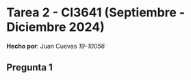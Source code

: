 # Tarea 2 - CI3641 (Septiembre - Diciembre 2024)

**Hecho por**: Juan Cuevas _19-10056_

## Pregunta 1